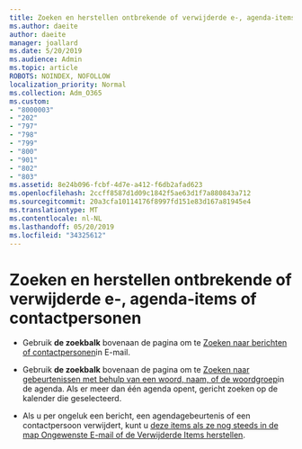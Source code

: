 ```yaml
---
title: Zoeken en herstellen ontbrekende of verwijderde e-, agenda-items of contactpersonen
ms.author: daeite
author: daeite
manager: joallard
ms.date: 5/20/2019
ms.audience: Admin
ms.topic: article
ROBOTS: NOINDEX, NOFOLLOW
localization_priority: Normal
ms.collection: Adm_O365
ms.custom:
- "8000003"
- "202"
- "797"
- "798"
- "799"
- "800"
- "901"
- "802"
- "803"
ms.assetid: 8e24b096-fcbf-4d7e-a412-f6db2afad623
ms.openlocfilehash: 2ccff8587d1d09c1842f5ae63d1f7a880843a712
ms.sourcegitcommit: 20a3cfa10114176f8997fd151e83d167a81945e4
ms.translationtype: MT
ms.contentlocale: nl-NL
ms.lasthandoff: 05/20/2019
ms.locfileid: "34325612"
---
```

# <a name="find-and-recover-missing-or-deleted-email-calendar-events-or-contacts"></a>Zoeken en herstellen ontbrekende of verwijderde e-, agenda-items of contactpersonen

- Gebruik **de zoekbalk** bovenaan de pagina om te [Zoeken naar berichten of contactpersonen](https://support.office.com/article/88108edf-028e-4306-b87e-7400bbb40aa7)in E-mail.
  
- Gebruik **de zoekbalk** bovenaan de pagina om te [Zoeken naar gebeurtenissen met behulp van een woord, naam, of de woordgroep](https://support.office.com/article/5bc05289-c84c-4849-95a8-7eac05ed478a)in de agenda. Als er meer dan één agenda opent, gericht zoeken op de kalender die geselecteerd.
  
- Als u per ongeluk een bericht, een agendagebeurtenis of een contactpersoon verwijdert, kunt u [deze items als ze nog steeds in de map Ongewenste E-mail of de Verwijderde Items herstellen](https://support.office.com/article/cf06ab1b-ae0b-418c-a4d9-4e895f83ed50).